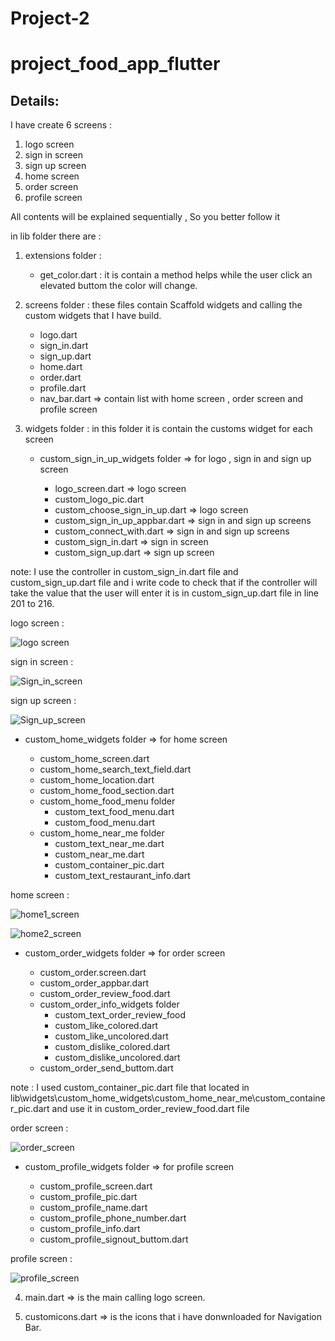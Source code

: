 # Project-2 
# project_food_app_flutter
## Details:
I have create 6 screens :

1. logo screen
2. sign in screen
3. sign up screen
4. home screen
5. order screen
6. profile screen

All contents will be explained sequentially , So you better follow it

in lib folder there are :

1. extensions folder :
	- get_color.dart : it is contain a method helps while the user click an elevated buttom the color will change.

2. screens folder : these files contain Scaffold widgets and calling the custom widgets that I have build.
	- logo.dart
	- sign_in.dart
	- sign_up.dart
	- home.dart
	- order.dart
	- profile.dart
	- nav_bar.dart => contain list with  home screen , order screen and profile screen

3. widgets folder : in this folder it is contain the customs widget for each screen

 

	- custom_sign_in_up_widgets folder => for logo , sign in and sign up screen
		
		- logo_screen.dart => logo screen 
		- custom_logo_pic.dart
		- custom_choose_sign_in_up.dart => logo screen
		- custom_sign_in_up_appbar.dart  => sign in and sign up screens
		- custom_connect_with.dart => sign in and sign up screens
		- custom_sign_in.dart => sign in screen
		- custom_sign_up.dart => sign up screen

note: I use the controller in custom_sign_in.dart file and custom_sign_up.dart file and i write code to check that if the controller will take the value that the user will enter it is in custom_sign_up.dart file in line 201 to 216.

logo screen :


![logo screen](https://github.com/rahafwmaq/Project-2/assets/86989761/7373ba5f-bcef-4109-a3a6-1f93bd0e52f9)


sign in screen : 


![Sign_in_screen](https://github.com/rahafwmaq/Project-2/assets/86989761/bc5c1717-6bc6-4530-85a3-981c87fb8c7d)


sign up screen : 


![Sign_up_screen](https://github.com/rahafwmaq/Project-2/assets/86989761/af09a0c5-0aee-4f1b-9528-e26334c68661)




- custom_home_widgets folder => for home screen

	- custom_home_screen.dart
	- custom_home_search_text_field.dart
	- custom_home_location.dart
	- custom_home_food_section.dart
	- custom_home_food_menu folder
		- custom_text_food_menu.dart
		- custom_food_menu.dart
	- custom_home_near_me folder
		- custom_text_near_me.dart
		- custom_near_me.dart
		- custom_container_pic.dart
		- custom_text_restaurant_info.dart

home screen :


![home1_screen](https://github.com/rahafwmaq/Project-2/assets/86989761/d178ed93-c180-412a-b4e0-66b108e7a93b)



![home2_screen](https://github.com/rahafwmaq/Project-2/assets/86989761/db6e407d-9a84-461a-a9c7-f917f4d19156)


- custom_order_widgets folder => for order screen

	- custom_order.screen.dart
	- custom_order_appbar.dart
	- custom_order_review_food.dart
	- custom_order_info_widgets folder 
		- custom_text_order_review_food
		- custom_like_colored.dart
		- custom_like_uncolored.dart
		- custom_dislike_colored.dart
		- custom_dislike_uncolored.dart
	- custom_order_send_buttom.dart

note : I used custom_container_pic.dart file that located in lib\widgets\custom_home_widgets\custom_home_near_me\custom_container_pic.dart and use it in custom_order_review_food.dart file

order screen :


![order_screen](https://github.com/rahafwmaq/Project-2/assets/86989761/cef2f884-d781-416f-8a5a-f58cef16a237)



- custom_profile_widgets folder => for profile screen

	- custom_profile_screen.dart
	- custom_profile_pic.dart
	- custom_profile_name.dart
	- custom_profile_phone_number.dart
	- custom_profile_info.dart
	- custom_profile_signout_buttom.dart

profile screen :


![profile_screen](https://github.com/rahafwmaq/Project-2/assets/86989761/9611ba78-f2f8-4245-b464-79e965d5cf50)


4. main.dart => is the main calling logo screen.

5. customicons.dart => is the icons that i have donwnloaded for Navigation Bar.

